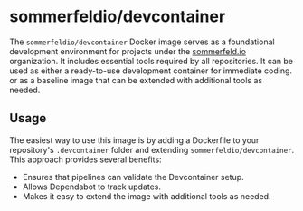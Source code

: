 # sommerfeldio/devcontainer

The `sommerfeldio/devcontainer` Docker image serves as a foundational development environment for projects under the [sommerfeld.io](https://github.com/sommerfeld-io) organization. It includes essential tools required by all repositories. It can be used as either a ready-to-use development container for immediate coding. or as a baseline image that can be extended with additional tools as needed.

<!-- - [sommerfeldio/devcontainer](https://hub.docker.com/r/sommerfeldio/devcontainer) on Docker Hub
- [Dockerfile source code](https://github.com/sommerfeld-io/container-images/tree/main/components/devcontainer) on GitHub
- [How to Contribute](https://github.com/sommerfeld-io/.github/blob/main/docs/contribute.md)
- Visit [the projects documentation page](https://sommerfeld-io.github.io/container-images) for a list of all available container images. -->

## Usage

The easiest way to use this image is by adding a Dockerfile to your repository's `.devcontainer` folder and extending `sommerfeldio/devcontainer`. This approach provides several benefits:

- Ensures that pipelines can validate the Devcontainer setup.
- Allows Dependabot to track updates.
- Makes it easy to extend the image with additional tools as needed.

<!-- !    DO NOT EDIT DIRECTLY !!!!!                                          -->
<!-- !    File is auto-generated by pipeline                                   ->
<!-- !    Contents are based on README files in components/<THE_IMAGE> dir    -->
